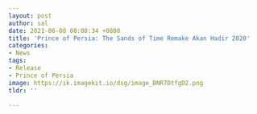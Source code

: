 ```yaml
---
layout: post
author: sal
date: 2021-06-08 08:08:34 +0800
title: 'Prince of Persia: The Sands of Time Remake Akan Hadir 2020'
categories:
- News
tags:
- Release
- Prince of Persia
image: https://ik.imagekit.io/dsg/image_BNR7DtfgD2.png
tldr: ''

---
```

